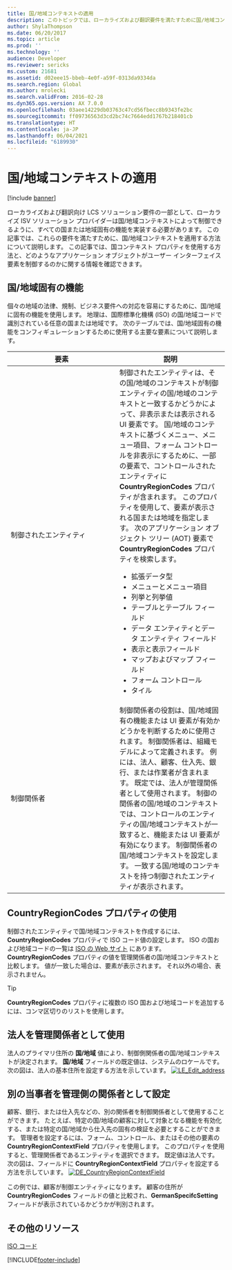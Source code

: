 ```yaml
---
title: 国/地域コンテキストの適用
description: このトピックでは、ローカライズおよび翻訳要件を満たすために国/地域コンテキストを適用する方法に関する情報を提供します。
author: ShylaThompson
ms.date: 06/20/2017
ms.topic: article
ms.prod: ''
ms.technology: ''
audience: Developer
ms.reviewer: sericks
ms.custom: 21681
ms.assetid: d02eee15-bbeb-4e0f-a59f-0313da9334da
ms.search.region: Global
ms.author: mrolecki
ms.search.validFrom: 2016-02-28
ms.dyn365.ops.version: AX 7.0.0
ms.openlocfilehash: 03aee14229db03763c47cd56fbecc8b9343fe2bc
ms.sourcegitcommit: ff09736563d3cd2bc74c7664edd1767b218401cb
ms.translationtype: HT
ms.contentlocale: ja-JP
ms.lasthandoff: 06/04/2021
ms.locfileid: "6189930"
---
```

# <a name="apply-countryregion-context"></a>国/地域コンテキストの適用

[!include [banner](../includes/banner.md)]

ローカライズおよび翻訳向け LCS ソリューション要件の一部として、ローカライズ ISV ソリューション プロバイダーは国/地域コンテキストによって制御できるように、すべての国または地域固有の機能を実装する必要があります。 この記事では、これらの要件を満たすために、国/地域コンテキストを適用する方法について説明します。 この記事では、国コンテキスト プロパティを使用する方法と、どのようなアプリケーション オブジェクトがユーザー インターフェイス要素を制御するのかに関する情報を確認できます。

## <a name="countryregion-specific-functionality"></a>国/地域固有の機能

個々の地域の法律、規制、ビジネス要件への対応を容易にするために、国/地域に固有の機能を使用します。 地理は、国際標準化機構 (ISO) の国/地域コードで識別されている任意の国または地域です。 次のテーブルでは、国/地域固有の機能をコンフィギュレーションするために使用する主要な要素について説明します。

<table>
<colgroup>
<col width="50%" />
<col width="50%" />
</colgroup>
<thead>
<tr class="header">
<th>要素</th>
<th>説明</th>
</tr>
</thead>
<tbody>
<tr class="odd">
<td>制御されたエンティティ</td>
<td>制御されたエンティティは、その国/地域のコンテキストが制御エンティティの国/地域のコンテキストと一致するかどうかによって、非表示または表示される UI 要素です。 国/地域のコンテキストに基づくメニュー、メニュー項目、フォーム コントロールを非表示にするために、一部の要素で、コントロールされたエンティティに <strong>CountryRegionCodes</strong> プロパティが含まれます。 このプロパティを使用して、要素が表示される国または地域を指定します。 次のアプリケーション オブジェクト ツリー (AOT) 要素で <strong>CountryRegionCodes</strong> プロパティを検索します。
<ul>
<li>拡張データ型</li>
<li>メニューとメニュー項目</li>
<li>列挙と列挙値</li>
<li>テーブルとテーブル フィールド</li>
<li>データ エンティティとデータ エンティティ フィールド</li>
<li>表示と表示フィールド</li>
<li>マップおよびマップ フィールド</li>
<li>フォーム コントロール</li>
<li>タイル</li>
</ul></td>
</tr>
<tr class="even">
<td>制御関係者</td>
<td>制御関係者の役割は、国/地域固有の機能または UI 要素が有効かどうかを判断するために使用されます。 制御関係者は、組織モデルによって定義されます。 例には、法人、顧客、仕入先、銀行、または作業者が含まれます。 既定では、法人が管理関係者として使用されます。 制御の関係者の国/地域のコンテキストでは、コントロールのエンティティの国/地域コンテキストが一致すると、機能または UI 要素が有効になります。 制御関係者の国/地域コンテキストを設定します。 一致する国/地域のコンテキストを持つ制御されたエンティティが表示されます。</td>
</tr>
</tbody>
</table>

## <a name="using-the-countryregioncodes-property"></a>CountryRegionCodes プロパティの使用
制御されたエンティティで国/地域コンテキストを作成するには、**CountryRegionCodes** プロパティで ISO コード値の設定します。 ISO の国および地域コードの一覧は [ISO の Web サイト](https://www.iso.org/iso/country_codes/iso_3166_code_lists/country_names_and_code_elements.htm) にあります。 **CountryRegionCodes** プロパティの値を管理関係者の国/地域コンテキストと比較します。 値が一致した場合は、要素が表示されます。 それ以外の場合、表示されません。

> [!TIP]
> **CountryRegionCodes** プロパティに複数の ISO 国および地域コードを追加するには、コンマ区切りのリストを使用します。

## <a name="using-the-legal-entity-as-the-controlling-party"></a>法人を管理関係者として使用
法人のプライマリ住所の **国/地域** 値により、制御側関係者の国/地域コンテキストが決定されます。 **国/地域** フィールドの既定値は、システムのロケールです。 次の図は、法人の基本住所を設定する方法を示しています。 [![LE\_Edit\_address](./media/le_edit_address-1024x570.jpg)](./media/le_edit_address.jpg)

## <a name="setting-another-party-as-the-controlling-party"></a>別の当事者を管理側の関係者として設定
顧客、銀行、または仕入先などの、別の関係者を制御関係者として使用することができます。 たとえば、特定の国/地域の顧客に対して対象となる機能を有効化する、または特定の国/地域から仕入先の固有の検証を必要とすることができます。 管理者を設定するには、フォーム、コントロール、またはその他の要素の **CountryRegionContextField** プロパティを使用します。 このプロパティを使用すると、管理関係者であるエンティティを選択できます。 既定値は法人です。 次の図は、フィールドに **CountryRegionContextField** プロパティを設定する方法を示しています。 
[![DE\_CountryRegionContextField](./media/de_countryregioncontextfield.jpg)](./media/de_countryregioncontextfield.jpg) 

この例では、顧客が制御エンティティになります。 顧客の住所が **CountryRegionCodes** フィールドの値と比較され、**GermanSpecifcSetting** フィールドが表示されているかどうかが判別されます。

## <a name="additional-resources"></a>その他のリソース

[ISO コード](https://www.iso.org/iso/country_codes/iso_3166_code_lists/country_names_and_code_elements.htm)





[!INCLUDE[footer-include](../../../includes/footer-banner.md)]